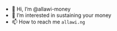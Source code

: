 - 👋 Hi, I’m @allawi-money
- 👀 I’m interested in sustaining your money
- 📫 How to reach me ``allawi.ng``

<!---
allawi-money/allawi-money is a ✨ special ✨ repository because its `README.md` (this file) appears on your GitHub profile.
You can click the Preview link to take a look at your changes.
--->
